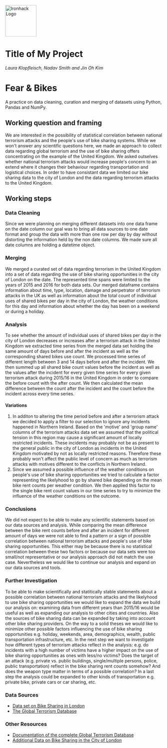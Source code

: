 <img src="https://bit.ly/2VnXWr2" alt="Ironhack Logo" width="100"/>

# Title of My Project
*Laura Klopfleisch, Nadav Smith and Jin Oh Kim*

# Fear & Bikes
A practice on data cleaning, curation and merging of datasets using Python, Pandas and NumPy.

## Working question and framing
We are interested in the possibility of statistical correlation between national terrorism attacks and the people's use of bike sharing systems. While we won't answer any scientific questions here, we made an approach to collect data regarding global terrorism and the use of bike sharing offers concentrating on the example of the United Kingdom.
We asked outselves whether national terrorism attacks would increase people's concern to an extend where it changes their behaviour regarding transportation and logistical choices.
In order to have consistant data we limited our bike sharing data to the city of London and the data regarding terrorism attacks to the United Kingdom.

## Working steps
### Data Cleaning
Since we were planning on merging different datasets into one data frame on the date column our goal was to bring all data sources to one date format and group the data with more than one row per day by day without distorting the information held by the non date columns.
We made sure all date columns are holding a datetime object.

### Merging
We merged a curated set of data regarding terrorism in the United Kingdom into a set of data regarding the use of bike sharing opportunities in the city of London on the date. The represented time spans were limited to the years of 2015 and 2016 for both data sets.
Our merged dataframe contains information about time, type, location, damage and perpetrator of terrorism attacks in the UK as well as information about the total count of individual uses of shared bikes per day in the city of London, the weather conditions for this day and information about whether the day has been on a weekend or during a holiday.

### Analysis
To see whether the amount of individual uses of shared bikes per day in the city of London decreases or increases after a terrorism attack in the United Kingdom we extracted time series from the merged data set holding the same amount of days before and after the incident as well as the corresponding shared bikes use count. We processed time series of different length between 3 and 14 days before and after the incident.
We then summed up all shared bike count values before the incident as well as the values after the incident for every given time series for every given terrorism attack during 2015/16 in the United Kingdom in order to compare the before count with the after count. 
We then calculated the mean difference between the count after the incident and the count before the incident across every time series.

#### Variations
1. In additon to altering the time period before and after a terrorism attack we decided to apply a filter to our selection to ignore any incidents happened in Northern Ireland. 
Based on the 'motive' and 'group name' columns of the terrorism attacks data set we assumed that the political tension in this region may cause a significant amount of locally restricted incidents. 
These incidents may probably not be as present to the general public in the city of London as incidents in the United Kingdom motivated by not as locally restricted reasons. Therefore these probably won't affect the public level of concern as much as terrorism attacks with motives different to the conflicts in Northern Ireland.  
2. Since we assumed a possible influence of the weather conditions on people's use of bike sharing opportunities we tried to calculate a factor representing the likelyhood to go by shared bike depending on the mean bike rent counts per weather condition. We then applied this factor to the single bike rent count values in our time series to try to minimize the influence of the weather conditions on the outcome. 

### Conclusions
We did not expect to be able to make any scientific statements based on our data sources and analysis. 
While comparing the mean difference between the bike rent counts before and after an incident for different amount of days we were not able to find a pattern or a sign of possible correlation between national terrorism attacks and people's use of bike sharing opportunities. This either may be because there is no statistical correlation between these two factors or because our data sets were too small/not representative or our analysis approach did not match the use case.
Nevertheless we would like to continue our analysis and expand on our data sources and tools.

### Further Investigation
To be able to make scientifically and statitically stable statements about a possible correlation between national terrorism attacks and the likelyhood to use bike sharing opportunities we would like to expand the data we build our analysis on: examining data from different years than 2015/16 would be useful as well as expanding our analysis to other cities and countries. 
Also the sources of bike sharing data can be expanded by taking into account other bike sharing providers.
On the way to a solid theses we would like to minimize other possible factors influencing the use of bike sharing opportunities e.g. holiday, weekends, area, demographics, wealth, public transportation infrastructure, etc.
In the next step we want to investigate how different types of terrorism attacks reflect in the analysis: e.g. do incidents with a high number of victims have a higher impact on the use of bike sharing opportunities as ones with less/no victims? Does the target of an attack (e.g. private vs. public buildings, single/multiple persons, police, public transportation) reflect in the bike sharing rent counts somehow? And does the weapon type matter in terms of a possible correlation?
In a last step the analysis could be expanded to other kinds of transportation e.g. private bike, private cars or car sharing, etc.

### Data Sources
* [Data set on Bike Sharing in London](https://www.kaggle.com/hmavrodiev/london-bike-sharing-dataset)
* [The Global Terrorism Database](https://www.start.umd.edu/gtd/)

### Other Resources
* [Documentation of the complete Global Terrorism Database](https://www.start.umd.edu/gtd/downloads/Codebook.pdf)
* [Additional Data on Bike Sharing in the City of London](https://bikeshare-research.org/#apireq)
